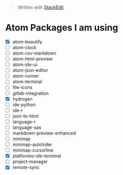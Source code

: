 


> Written with [StackEdit](https://stackedit.io/).
# Atom Packages I am using

- [x] atom-beautify
- [ ] atom-clock
- [ ] atom-csv-markdown
- [ ] atom-html-preview
- [ ] atom-ide-ui
- [ ] atom-json-editor
- [ ] atom-runner
- [ ] atom-terminal
- [ ] file-icons
- [ ] gitlab-integration
- [x] hydrogen
- [ ] ide-python
- [ ] ide-r
- [ ] json-to-html
- [ ] language-r
- [ ] language-sas
- [ ] markdown-preview-enhanced
- [ ] minimap
- [ ] minimap-autohider
- [ ] minimap-cursorline
- [x] platformio-ide-terminal
- [ ] project-manager
- [x] remote-sync
<!--stackedit_data:
eyJoaXN0b3J5IjpbNzEyMjE3ODQ0LDIxNDU3NTM4NTddfQ==
-->